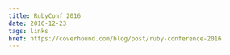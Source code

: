 ```yaml
---
title: RubyConf 2016
date: 2016-12-23
tags: links
href: https://coverhound.com/blog/post/ruby-conference-2016
---
```


